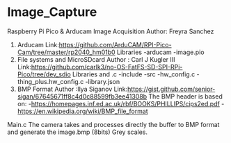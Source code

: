 # Image_Capture
Raspberry Pi Pico &amp; Arducam Image Acquisition
Author: Freyra Sanchez

1. Arducam
Link:https://github.com/ArduCAM/RPI-Pico-Cam/tree/master/rp2040_hm01b0
  Libraries
    -arducam
    -image.pio
2. File systems and MicroSDcard
Author : Carl J Kugler III
Link:https://github.com/carlk3/no-OS-FatFS-SD-SPI-RPi-Pico/tree/dev_sdio
  Libraries and .c
   -include
   -src
   -hw_config.c
   -thing_plus.hw_config.c
   -library.json
3. BMP Format
Author :Ilya Siganov
Link:https://gist.github.com/senior-sigan/67645671ff8c4d0c88599fb3ee41308b
The BMP header is based on:
-https://homepages.inf.ed.ac.uk/rbf/BOOKS/PHILLIPS/cips2ed.pdf
-https://en.wikipedia.org/wiki/BMP_file_format

Main.c
The camera takes and processes directly the buffer to BMP format and generate the image.bmp (8bits) Grey scales.
